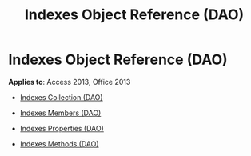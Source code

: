 ﻿---
title: Indexes Object Reference (DAO)
TOCTitle: Indexes Object
ms:assetid: ef17afe4-3ce6-4f70-a691-66c8dc23571e
ms:mtpsurl: https://msdn.microsoft.com/library/Dn179981(v=office.15)
ms:contentKeyID: 52074951
ms.date: 09/18/2015
mtps_version: v=office.15
---

# Indexes Object Reference (DAO)


**Applies to**: Access 2013, Office 2013



  - [Indexes Collection (DAO)](indexes-collection-dao.md)

  - [Indexes Members (DAO)](indexes-members-dao.md)

  - [Indexes Properties (DAO)](indexes-properties-dao.md)

  - [Indexes Methods (DAO)](indexes-methods-dao.md)

